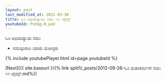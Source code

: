 ```yaml
---
layout: post
last_modified_at: 2021-03-30
title: ಓಂ ಅಭಿವಾದ್ಯಾಯ ನಮಃ ೧೧ ಟೈಮ್ಸ್
youtubeId: PvUqg-B_poU
---
```

 
 
 ಓಂ ಅಭಿವಾದ್ಯಾಯ ನಮಃ  
 
 -  ನಮಸ್ಕರಿಸಲು ಯಾರು ಯೋಗ್ಯರು 
 
  
 
  
 
 
 
 
 
 


{% include youtubePlayer.html id=page.youtubeId %}
 
[Next]({{ site.baseurl }}{% link  split1/_posts/2012-09-26-ಓಂ ಮಹಾಕರ್ಮನೇ ನಮಃ ೧೧ ಟೈಮ್ಸ್.md%})
 
